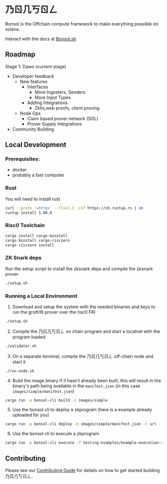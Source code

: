# 乃ㄖ几丂ㄖㄥ
Bonsol is the Offchain compute framework to make everything possible on solana.

Interact with the docs at [Bonsol.sh](https://bonsol.sh)
## Roadmap
Stage 1: Dawn (current stage)
* Developer feedback
    * New features 
        * Interfaces
            * More Ingesters, Senders
            * More Input Types
        * Adding Integrations
            * Zktls,web proofs, client proving
    * Node Ops
        * Claim based prover network (SOL)
        * Prover Supply Integrations
* Community Building

## Local Development

### Prerequisites:
- docker
- probably a fast computer

### Rust 
You will need to install rust
```bash
curl --proto '=https' --tlsv1.2 -sSf https://sh.rustup.rs | sh
rustup install 1.80.0
```

### Risc0 Toolchain
```bash
cargo install cargo-binstall
cargo binstall cargo-risczero
cargo risczero install
```

### ZK Snark deps
Run the setup script to install the zksnark deps and compile the zksnark prover
``` bash
./setup.sh
```

### Running a Local Environment 

1. Download and setup the system with the needed binaries and keys to run the groth16 prover over the risc0 FRI
```bash
./setup.sh
```
2. Compile the 乃ㄖ几丂ㄖㄥ on chain program and start a localnet with the program loaded
```bash
./validator.sh
```
3. On a separate terminal, compile the 乃ㄖ几丂ㄖㄥ off-chain node and start it
```bash
./run-node.sh
```
4. Build the image binary if it hasn't already been built, this will result in the binary's path being available in the `manifest.json` (in this case `images/simple/manifest.json`)
```bash
cargo run -p bonsol-cli build -z images/simple
```
5. Use the bonsol cli to deploy a zkprogram (here is a example already uploaded for you)
```bash
cargo run -p bonsol-cli deploy -m images/simple/manifest.json -t url --url https://bonsol-public-images.s3.amazonaws.com/simple-68f4b0c5f9ce034aa60ceb264a18d6c410a3af68fafd931bcfd9ebe7c1e42960
```
6. Use the bonsol cli to execute a zkprogram
```bash
cargo run -p bonsol-cli execute -f testing-examples/example-execution-request.json -x 2000 -m 2000 -w
```

## Contributing
Please see our [Contributing Guide](https://bonsol.sh/docs/contributing) for details on how to get started building 乃ㄖ几丂ㄖㄥ.
